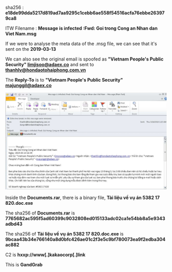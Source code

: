 sha256 : **e18de99dda5217d819ad7aa9295c1cebb6ae558f54516acfa76ebbe263979ca8**

ITW Filename : **Message is infected :Fwd: Goi trong Cong an Nhan dan Viet Nam.msg**

If we were to analyse the meta data of the .msg file, we can see that it's sent on the **2019-03-13**

We can also see the original email is spoofed as **"Vietnam People's Public Security" <limjisoo@adaex.co>** and sent to **thanhlv@hondaotohaiphong.com.vn**

The **Reply-To** is to **"Vietnam People's Public Security" <majunggil@adaex.co>**

![Email](../images/e18de99dda5217d819ad7aa9295c1cebb6ae558f54516acfa76ebbe263979ca8_0001.png)

Inside the **Documents.rar**, there is a binary file, **Tài liệu về vụ án 5382 17 820.doc.exe**

The sha256 of **Documents.rar** is **7765682ac595f5ad60399c9032808ed015133adc02ca1e54bb8a5e9343adbd43**

The sha256 of **Tài liệu về vụ án 5382 17 820.doc.exe** is **9bcaa43b34e766140a8d0bfc426ae01c2f3e5c9bf780073ea9f2edba304ac882**

C2 is **hxxp://www[.]kakaocorp[.]link**

This is **GandGrab**
